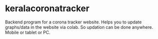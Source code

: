 # keralacoronatracker
Backend program for a corona tracker website. Helps you to update graphs/data in the website via colab. So updation can be done anywhere. Mobile or tablet or PC.
